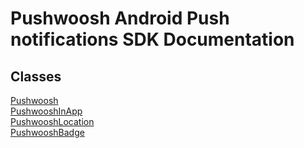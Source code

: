 # Pushwoosh Android Push notifications SDK Documentation #

## Classes
[Pushwoosh](Pushwoosh.md)  
[PushwooshInApp](PushwooshInApp.md)  
[PushwooshLocation](location/PushwooshLocation.md)  
[PushwooshBadge](badge/PushwooshBadge.md)  
